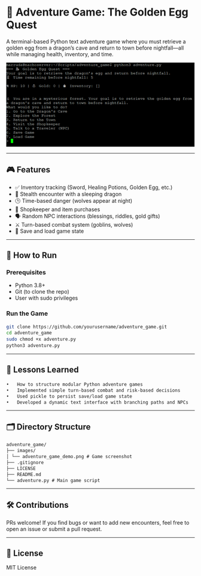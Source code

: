 # 🐉 Adventure Game: The Golden Egg Quest

A terminal-based Python text adventure game where you must retrieve a golden egg from a dragon’s cave and return to town before nightfall—all while managing health, inventory, and time.

![Adventure Game Screenshot](images/adventure_game_demo.png)

---

## 🎮 Features

- ✅ Inventory tracking (Sword, Healing Potions, Golden Egg, etc.)
- 🐉 Stealth encounter with a sleeping dragon
- 🕒 Time-based danger (wolves appear at night)
- 🛒 Shopkeeper and item purchases
- 🗣️ Random NPC interactions (blessings, riddles, gold gifts)
- ⚔️ Turn-based combat system (goblins, wolves)
- 💾 Save and load game state

---

## 🚀 How to Run

### Prerequisites
- Python 3.8+
- Git (to clone the repo)
- User with sudo privileges 

### Run the Game
```bash
git clone https://github.com/yourusername/adventure_game.git
cd adventure_game
sudo chmod +x adventure.py
python3 adventure.py
```
---

## 🧠 Lessons Learned
	•	How to structure modular Python adventure games
	•	Implemented simple turn-based combat and risk-based decisions
	•	Used pickle to persist save/load game state
	•	Developed a dynamic text interface with branching paths and NPCs

---

## 🗂 Directory Structure
```
adventure_game/
├── images/
│ └── adventure_game_demo.png # Game screenshot
├── .gitignore
├── LICENSE
├── README.md
└── adventure.py # Main game script
```
---

## 🛠️ Contributions

PRs welcome! If you find bugs or want to add new encounters, feel free to open an issue or submit a pull request.

---

## 📄 License

MIT License
